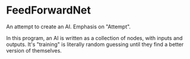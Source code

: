 # FeedForwardNet
An attempt to create an AI. Emphasis on "Attempt".

In this program, an AI is written as a collection of nodes, with inputs and outputs. It's "training" is literally random guessing until they find a better version of themselves.
